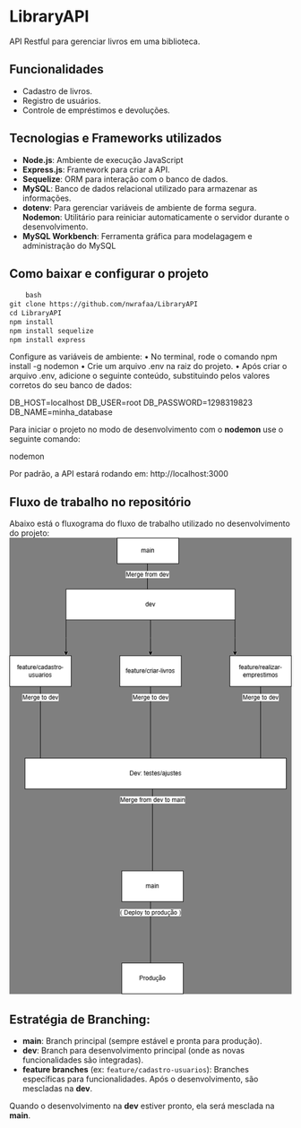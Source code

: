 # LibraryAPI
API Restful para gerenciar livros em uma biblioteca.

## Funcionalidades
- Cadastro de livros.
- Registro de usuários.
- Controle de empréstimos e devoluções.

## Tecnologias e Frameworks utilizados
- **Node.js**: Ambiente de execução JavaScript
- **Express.js**: Framework para criar a API.
- **Sequelize**: ORM para interação com o banco de dados.
- **MySQL**: Banco de dados relacional utilizado para armazenar as informações.
- **dotenv**: Para gerenciar variáveis de ambiente de forma segura.
**Nodemon**: Utilitário para reiniciar automaticamente o servidor durante o desenvolvimento.
- **MySQL Workbench**: Ferramenta gráfica para modelagagem e administração do MySQL

## Como baixar e configurar o projeto
```
    bash
git clone https://github.com/nwrafaa/LibraryAPI
cd LibraryAPI
npm install
npm install sequelize 
npm install express
```  

Configure as variáveis de ambiente:
• No terminal, rode o comando npm install -g nodemon
• Crie um arquivo .env na raiz do projeto.
• Após criar o arquivo .env, adicione o seguinte conteúdo, substituindo pelos valores corretos do seu banco de dados:

DB_HOST=localhost
DB_USER=root
DB_PASSWORD=1298319823
DB_NAME=minha_database

Para iniciar o projeto no modo de desenvolvimento com o **nodemon** use o seguinte comando:

nodemon

Por padrão, a API estará rodando em: http://localhost:3000 

## Fluxo de trabalho no repositório

Abaixo está o fluxograma do fluxo de trabalho utilizado no desenvolvimento do projeto:
![Fluxo de Trabalho](images/Fluxograma.png)

## Estratégia de Branching:
- **main**: Branch principal (sempre estável e pronta para produção).
- **dev**: Branch para desenvolvimento principal (onde as novas funcionalidades são integradas).
- **feature branches** (ex: `feature/cadastro-usuarios`): Branches específicas para funcionalidades. Após o desenvolvimento, são mescladas na **dev**.

Quando o desenvolvimento na **dev** estiver pronto, ela será mesclada na **main**.



